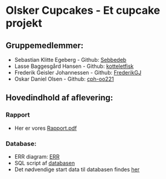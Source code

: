 # Olsker Cupcakes - Et cupcake projekt

## Gruppemedlemmer:

* Sebastian Klitte Egeberg - Github: [Sebbedeb](https://github.com/Sebbedeb)
* Lasse Baggesgård Hansen - Github: [kotteletfisk](https://github.com/Sebbedeb)
* Frederik Geisler Johannessen - Github: [FrederikGJ](https://github.com/Sebbedeb)
* Oskar Daniel Olsen - Github: [cph-oo221](https://github.com/Sebbedeb)

## Hovedindhold af aflevering:

### Rapport
* Her er vores [Rapport.pdf]()

### Database:
* ERR diagram: [ERR](src/main/resources/DatabaseCupcake.mwb)
* SQL script af [databasen](src/main/resources/Database.sql) 
* Det nødvendige start data til databasen findes [her](src/main/resources/fillScript.sql)

